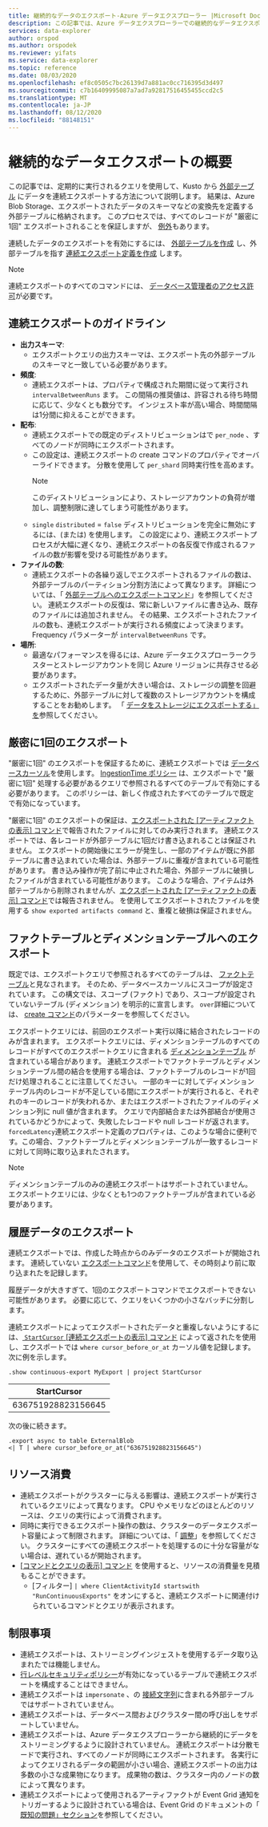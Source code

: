 ```yaml
---
title: 継続的なデータのエクスポート-Azure データエクスプローラー |Microsoft Docs
description: この記事では、Azure データエクスプローラーでの継続的なデータエクスポートについて説明します。
services: data-explorer
author: orspod
ms.author: orspodek
ms.reviewer: yifats
ms.service: data-explorer
ms.topic: reference
ms.date: 08/03/2020
ms.openlocfilehash: ef8c0505c7bc26139d7a881ac0cc716395d3d497
ms.sourcegitcommit: c7b16409995087a7ad7a92817516455455ccd2c5
ms.translationtype: MT
ms.contentlocale: ja-JP
ms.lasthandoff: 08/12/2020
ms.locfileid: "88148151"
---
```

# <a name="continuous-data-export-overview"></a>継続的なデータエクスポートの概要

この記事では、定期的に実行されるクエリを使用して、Kusto から [外部テーブル](../externaltables.md) にデータを連続エクスポートする方法について説明します。 結果は、Azure Blob Storage、エクスポートされたデータのスキーマなどの変換先を定義する外部テーブルに格納されます。 このプロセスでは、すべてのレコードが "厳密に1回" エクスポートされることを保証しますが、 [例外](#exactly-once-export)もあります。 

連続したデータのエクスポートを有効にするには、 [外部テーブルを作成](../external-tables-azurestorage-azuredatalake.md#create-or-alter-external-table) し、外部テーブルを指す [連続エクスポート定義を作成](create-alter-continuous.md) します。 

> [!NOTE]
> 連続エクスポートのすべてのコマンドには、 [データベース管理者のアクセス許可](../access-control/role-based-authorization.md)が必要です。

## <a name="continuous-export-guidelines"></a>連続エクスポートのガイドライン

* **出力スキーマ**:
  * エクスポートクエリの出力スキーマは、エクスポート先の外部テーブルのスキーマと一致している必要があります。 
* **頻度**:
  * 連続エクスポートは、プロパティで構成された期間に従って実行され `intervalBetweenRuns` ます。 この間隔の推奨値は、許容される待ち時間に応じて、少なくとも数分です。 インジェスト率が高い場合、時間間隔は1分間に抑えることができます。
* **配布**:
  * 連続エクスポートでの既定のディストリビューションはで `per_node` 、すべてのノードが同時にエクスポートされます。 
  * この設定は、連続エクスポートの create コマンドのプロパティでオーバーライドできます。 分散を使用して `per_shard` 同時実行性を高めます。
    > [!NOTE]
    > このディストリビューションにより、ストレージアカウントの負荷が増加し、調整制限に達してしまう可能性があります。 
  * `single` `distributed` = `false` ディストリビューションを完全に無効にするには、(または) を使用します。 この設定により、連続エクスポートプロセスが大幅に遅くなり、連続エクスポートの各反復で作成されるファイルの数が影響を受ける可能性があります。 
* **ファイルの数**:
  * 連続エクスポートの各繰り返しでエクスポートされるファイルの数は、外部テーブルのパーティション分割方法によって異なります。 詳細については、「 [外部テーブルへのエクスポートコマンド](export-data-to-an-external-table.md#number-of-files)」を参照してください。 連続エクスポートの反復は、常に新しいファイルに書き込み、既存のファイルには追加されません。 その結果、エクスポートされたファイルの数も、連続エクスポートが実行される頻度によって決まります。 Frequency パラメーターが `intervalBetweenRuns` です。
* **場所**:
  * 最適なパフォーマンスを得るには、Azure データエクスプローラークラスターとストレージアカウントを同じ Azure リージョンに共存させる必要があります。
  * エクスポートされたデータ量が大きい場合は、ストレージの調整を回避するために、外部テーブルに対して複数のストレージアカウントを構成することをお勧めします。 「 [データをストレージにエクスポートする」を](export-data-to-storage.md#known-issues)参照してください。

## <a name="exactly-once-export"></a>厳密に1回のエクスポート

"厳密に1回" のエクスポートを保証するために、連続エクスポートでは [データベースカーソル](../databasecursor.md)を使用します。 [IngestionTime ポリシー](../ingestiontime-policy.md) は、エクスポートで "厳密に1回" 処理する必要があるクエリで参照されるすべてのテーブルで有効にする必要があります。 このポリシーは、新しく作成されたすべてのテーブルで既定で有効になっています。

"厳密に1回" のエクスポートの保証は、[エクスポートされた [アーティファクトの表示] コマンド](show-continuous-artifacts.md)で報告されたファイルに対してのみ実行されます。 連続エクスポートでは、各レコードが外部テーブルに1回だけ書き込まれることは保証されません。 エクスポートの開始後にエラーが発生し、一部のアイテムが既に外部テーブルに書き込まれていた場合は、外部テーブルに重複が含まれている可能性があります。 書き込み操作が完了前に中止された場合、外部テーブルに破損したファイルが含まれている可能性があります。 このような場合、アイテムは外部テーブルから削除されませんが、[エクスポートされた [アーティファクトの表示] コマンド](show-continuous-artifacts.md)では報告されません。 を使用してエクスポートされたファイルを使用する `show exported artifacts command` と、重複と破損は保証されません。

## <a name="export-to-fact-and-dimension-tables"></a>ファクトテーブルとディメンションテーブルへのエクスポート

既定では、エクスポートクエリで参照されるすべてのテーブルは、 [ファクトテーブル](../../concepts/fact-and-dimension-tables.md)と見なされます。 そのため、データベースカーソルにスコープが設定されています。 この構文では、スコープ (ファクト) であり、スコープが設定されていないテーブル (ディメンション) を明示的に宣言します。 `over`詳細については、 [create コマンド](create-alter-continuous.md)のパラメーターを参照してください。

エクスポートクエリには、前回のエクスポート実行以降に結合されたレコードのみが含まれます。 エクスポートクエリには、ディメンションテーブルのすべてのレコードがすべてのエクスポートクエリに含まれる [ディメンションテーブル](../../concepts/fact-and-dimension-tables.md) が含まれている場合があります。 連続エクスポートでファクトテーブルとディメンションテーブル間の結合を使用する場合は、ファクトテーブルのレコードが1回だけ処理されることに注意してください。 一部のキーに対してディメンションテーブル内のレコードが不足している間にエクスポートが実行されると、それぞれのキーのレコードが失われるか、またはエクスポートされたファイルのディメンション列に null 値が含まれます。 クエリで内部結合または外部結合が使用されているかどうかによって、失敗したレコードや null レコードが返されます。 `forcedLatency`連続エクスポート定義のプロパティは、このような場合に便利です。この場合、ファクトテーブルとディメンションテーブルが一致するレコードに対して同時に取り込まれたされます。

> [!NOTE]
> ディメンションテーブルのみの連続エクスポートはサポートされていません。 エクスポートクエリには、少なくとも1つのファクトテーブルが含まれている必要があります。

## <a name="exporting-historical-data"></a>履歴データのエクスポート

連続エクスポートでは、作成した時点からのみデータのエクスポートが開始されます。 連続していない [エクスポートコマンド](export-data-to-an-external-table.md)を使用して、その時刻より前に取り込まれたを記録します。 

履歴データが大きすぎて、1回のエクスポートコマンドでエクスポートできない可能性があります。 必要に応じて、クエリをいくつかの小さなバッチに分割します。 

連続エクスポートによってエクスポートされたデータと重複しないようにするには、[ `StartCursor` [連続エクスポートの表示] コマンド](show-continuous-export.md) によって返されたを使用し、エクスポートでは `where cursor_before_or_at` カーソル値を記録します。 次に例を示します。

```kusto
.show continuous-export MyExport | project StartCursor
```

| StartCursor        |
|--------------------|
| 636751928823156645 |

次の後に続きます。 

```kusto
.export async to table ExternalBlob
<| T | where cursor_before_or_at("636751928823156645")
```

## <a name="resource-consumption"></a>リソース消費

* 連続エクスポートがクラスターに与える影響は、連続エクスポートが実行されているクエリによって異なります。 CPU やメモリなどのほとんどのリソースは、クエリの実行によって消費されます。 
* 同時に実行できるエクスポート操作の数は、クラスターのデータエクスポート容量によって制限されます。 詳細については、「 [調整](../../management/capacitypolicy.md#throttling)」を参照してください。 クラスターにすべての連続エクスポートを処理するのに十分な容量がない場合は、遅れているが開始されます。
* [ [コマンドとクエリの表示] コマンド](../commands-and-queries.md) を使用すると、リソースの消費量を見積もることができます。 
  * [フィルター] `| where ClientActivityId startswith "RunContinuousExports"` をオンにすると、連続エクスポートに関連付けられているコマンドとクエリが表示されます。

## <a name="limitations"></a>制限事項

* 連続エクスポートは、ストリーミングインジェストを使用するデータ取り込まれたでは機能しません。 
* [行レベルセキュリティポリシー](../../management/rowlevelsecuritypolicy.md)が有効になっているテーブルで連続エクスポートを構成することはできません。
* 連続エクスポートは `impersonate` 、の [接続文字列](../../api/connection-strings/storage.md)に含まれる外部テーブルではサポートされていません。
* 連続エクスポートは、データベース間およびクラスター間の呼び出しをサポートしていません。
* 連続エクスポートは、Azure データエクスプローラーから継続的にデータをストリーミングするように設計されていません。 連続エクスポートは分散モードで実行され、すべてのノードが同時にエクスポートされます。 各実行によってクエリされるデータの範囲が小さい場合、連続エクスポートの出力は多数の小さな成果物になります。 成果物の数は、クラスター内のノードの数によって異なります。
* 連続エクスポートによって使用されるアーティファクトが Event Grid 通知をトリガーするように設計されている場合は、Event Grid のドキュメントの「 [既知の問題」セクション](../data-ingestion/eventgrid.md#known-issues)を参照してください。
